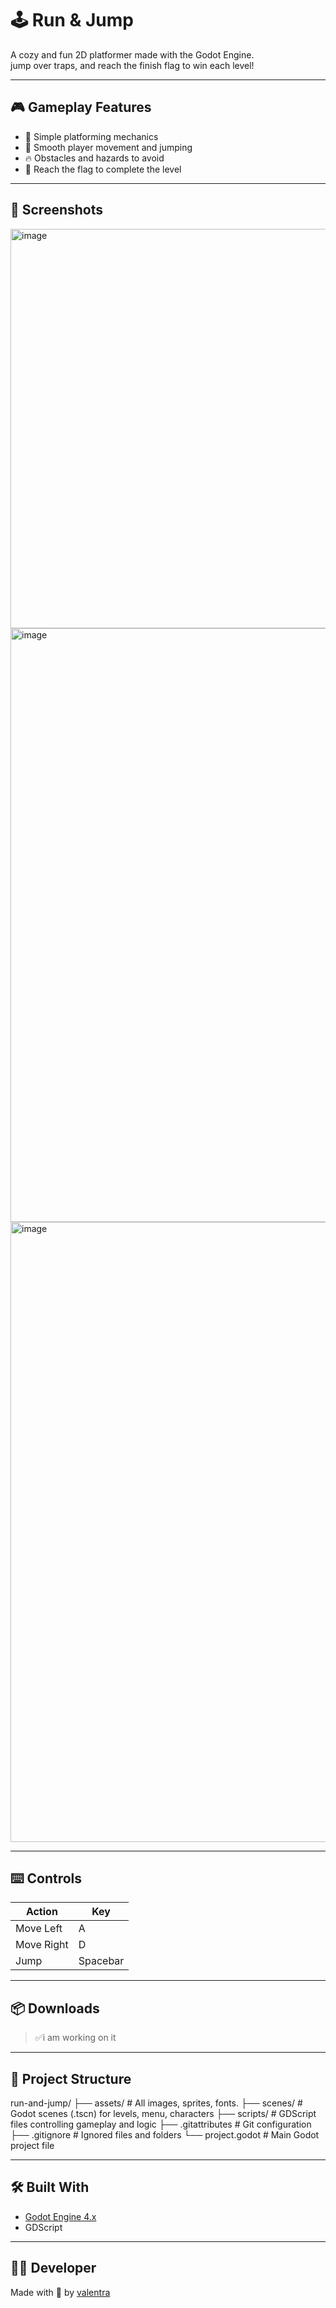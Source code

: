 # 🕹️ Run & Jump

A cozy and fun 2D platformer made with the Godot Engine.  
jump over traps, and reach the finish flag to win each level!

---

## 🎮 Gameplay Features

- 🎯 Simple platforming mechanics
- 🧍 Smooth player movement and jumping
- 🔥 Obstacles and hazards to avoid
- 🏁 Reach the flag to complete the level

---

## 📸 Screenshots

<img width="1146" height="639" alt="image" src="https://github.com/user-attachments/assets/29db8e80-3846-490a-928a-02769c6ff0d8" />

<img width="1757" height="950" alt="image" src="https://github.com/user-attachments/assets/bc402ef7-499c-475e-bb24-46e7994d2cb1" />
<img width="1757" height="992" alt="image" src="https://github.com/user-attachments/assets/b2c1277f-8476-4e05-ac6b-c1fd5c149d46" />

---

## ⌨️ Controls

| Action       | Key         |
|--------------|-------------|
| Move Left    | A           |
| Move Right   | D           |
| Jump         | Spacebar    |

---

## 📦 Downloads

> ✅i am working on it 

---

## 📁 Project Structure

run-and-jump/
├── assets/ # All images, sprites, fonts.
├── scenes/ # Godot scenes (.tscn) for levels, menu, characters
├── scripts/ # GDScript files controlling gameplay and logic
├── .gitattributes # Git configuration
├── .gitignore # Ignored files and folders
└── project.godot # Main Godot project file

---

## 🛠️ Built With

- [Godot Engine 4.x](https://godotengine.org/)
- GDScript

---

## 👩‍💻 Developer

Made with 💖 by [valentra](https://github.com/valentra)
